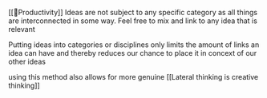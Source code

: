 [[🌳Productivity]] 
Ideas are not subject to any specific category as all things are interconnected in some way. Feel free to mix and link to any idea that is relevant

Putting ideas into categories or disciplines only limits the amount of links an idea can have and thereby reduces our chance to place it in concext of our other ideas

using this method also allows for more genuine [[Lateral thinking is creative thinking]]
